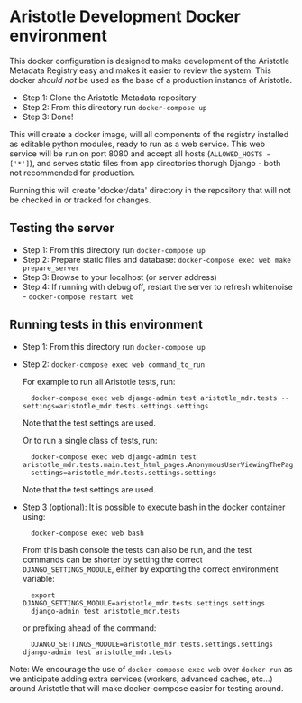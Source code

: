 # Aristotle Development Docker environment

This docker configuration is designed to make development of the Aristotle Metadata Registry
easy and makes it easier to review the system. This docker *should not* be used as the base of
a production instance of Aristotle.

* Step 1: Clone the Aristotle Metadata repository
* Step 2: From this directory run `docker-compose up`
* Step 3: Done!

This will create a docker image, will all components of the registry installed as editable
python modules, ready to run as a web service.
This web service will be run on port 8080 and accept all hosts (`ALLOWED_HOSTS = ['*']`),
and serves static files from app directories thorugh Django - both not recommended for
production.

Running this will create 'docker/data' directory in the repository that will not be checked
in or tracked for changes.

## Testing the server

* Step 1: From this directory run `docker-compose up`
* Step 2: Prepare static files and database: `docker-compose exec web make prepare_server`
* Step 3: Browse to your localhost (or server address)
* Step 4: If running with debug off, restart the server to refresh whitenoise - `docker-compose restart web`

## Running tests in this environment

* Step 1: From this directory run `docker-compose up`
* Step 2: `docker-compose exec web command_to_run`

  For example to run all Aristotle tests, run:

        docker-compose exec web django-admin test aristotle_mdr.tests --settings=aristotle_mdr.tests.settings.settings
        
  Note that the test settings are used.

  Or to run a single class of tests, run:

        docker-compose exec web django-admin test aristotle_mdr.tests.main.test_html_pages.AnonymousUserViewingThePages --settings=aristotle_mdr.tests.settings.settings
        
     Note that the test settings are used.

* Step 3 (optional): It is possible to execute bash in the docker container using:
  
        docker-compose exec web bash

    From this bash console the tests can also be run, and the test commands can be
    shorter by setting the correct `DJANGO_SETTINGS_MODULE`, either by exporting the
    correct environment variable:
    
        export DJANGO_SETTINGS_MODULE=aristotle_mdr.tests.settings.settings
        django-admin test aristotle_mdr.tests
    
    or prefixing ahead of the command:
  
        DJANGO_SETTINGS_MODULE=aristotle_mdr.tests.settings.settings django-admin test aristotle_mdr.tests
  

Note: We encourage the use of `docker-compose exec web` over `docker run` as we anticipate
adding extra services (workers, advanced caches, etc...) around Aristotle that will make 
docker-compose easier for testing around.
